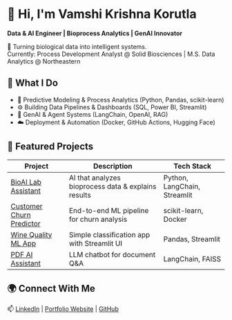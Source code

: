 # 👋 Hi, I'm Vamshi Krishna Korutla
**Data & AI Engineer | Bioprocess Analytics | GenAI Innovator**

🚀 Turning biological data into intelligent systems.  
Currently: Process Development Analyst @ Solid Biosciences | M.S. Data Analytics @ Northeastern

## 🧠 What I Do
- 🧬 Predictive Modeling & Process Analytics (Python, Pandas, scikit-learn)
- ⚙️ Building Data Pipelines & Dashboards (SQL, Power BI, Streamlit)
- 🤖 GenAI & Agent Systems (LangChain, OpenAI, RAG)
- ☁️ Deployment & Automation (Docker, GitHub Actions, Hugging Face)

## 🧩 Featured Projects
| Project | Description | Tech Stack |
|----------|--------------|------------|
| [BioAI Lab Assistant](https://github.com/username/bioai-lab-assistant) | AI that analyzes bioprocess data & explains results | Python, LangChain, Streamlit |
| [Customer Churn Predictor](https://github.com/username/churn-predictor) | End-to-end ML pipeline for churn analysis | scikit-learn, Docker |
| [Wine Quality ML App](https://github.com/username/wine-quality-ml) | Simple classification app with Streamlit UI | Pandas, Streamlit |
| [PDF AI Assistant](https://huggingface.co/spaces/username/pdf-ai-assistant) | LLM chatbot for document Q&A | LangChain, FAISS |

## 🌍 Connect With Me
📫 [LinkedIn](https://linkedin.com/in/vamshi-korutla) | [Portfolio Website](https://vamshi-ai.me) | [GitHub](https://github.com/Vamshi782)
